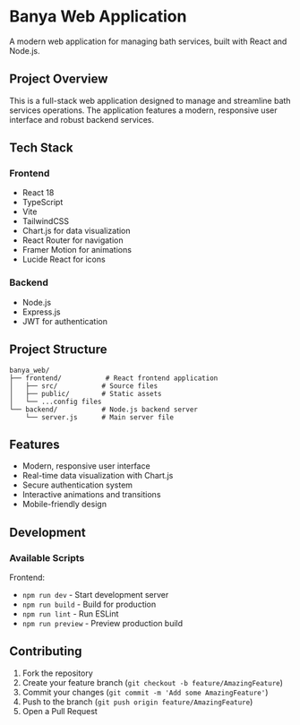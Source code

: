# Banya Web Application

A modern web application for managing bath services, built with React and Node.js.

## Project Overview

This is a full-stack web application designed to manage and streamline bath services operations. The application features a modern, responsive user interface and robust backend services.

## Tech Stack

### Frontend
- React 18
- TypeScript
- Vite
- TailwindCSS
- Chart.js for data visualization
- React Router for navigation
- Framer Motion for animations
- Lucide React for icons

### Backend
- Node.js
- Express.js
- JWT for authentication

## Project Structure

```
banya_web/
├── frontend/           # React frontend application
│   ├── src/           # Source files
│   ├── public/        # Static assets
│   └── ...config files
└── backend/           # Node.js backend server
    └── server.js      # Main server file
```

## Features

- Modern, responsive user interface
- Real-time data visualization with Chart.js
- Secure authentication system
- Interactive animations and transitions
- Mobile-friendly design

## Development

### Available Scripts

Frontend:
- `npm run dev` - Start development server
- `npm run build` - Build for production
- `npm run lint` - Run ESLint
- `npm run preview` - Preview production build

## Contributing

1. Fork the repository
2. Create your feature branch (`git checkout -b feature/AmazingFeature`)
3. Commit your changes (`git commit -m 'Add some AmazingFeature'`)
4. Push to the branch (`git push origin feature/AmazingFeature`)
5. Open a Pull Request
